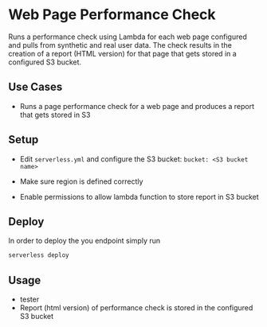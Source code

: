 <!--
title: Web Page Performance Check
description: Runs a performance check using Lambda for each web page configured based on synthetic and real user data. The check results in the creation of a web page that gets stored in a defined S3 bucket. 
layout: Doc
framework: v1
platform: AWS
language: nodeJS
authorLink: 'https://github.com/imoraes2006'
authorName: 'Ian Moraes'
authorAvatar: 'https://avatars0.githubusercontent.com/u/2223362?v=4&s=140'
-->
# Web Page Performance Check

Runs a performance check using Lambda for each web page configured and pulls from synthetic and real user data. The check results in the creation of a report (HTML version) for that page that gets stored in a configured S3 bucket.  

## Use Cases

- Runs a page performance check for a web page and produces a report that gets stored in S3

## Setup

- Edit `serverless.yml` and configure the S3 bucket: 
`bucket: <S3 bucket name>`

- Make sure region is defined correctly

- Enable permissions to allow lambda function to store report in S3 bucket

## Deploy

In order to deploy the you endpoint simply run

```bash
serverless deploy
```


## Usage

- tester
- Report (html version) of performance check is stored in the configured S3 bucket
